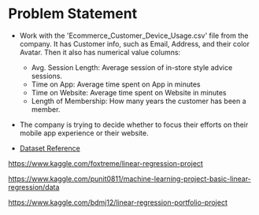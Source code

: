 # Problem Statement
* Work with the 'Ecommerce_Customer_Device_Usage.csv' file from the company. It has Customer info, such as Email, Address, and their color Avatar. Then it also has numerical value columns:
  * Avg. Session Length: Average session of in-store style advice sessions.
  * Time on App: Average time spent on App in minutes
  * Time on Website: Average time spent on Website in minutes
  * Length of Membership: How many years the customer has been a member.

* The company is trying to decide whether to focus their efforts on their mobile app experience or their website.
* [Dataset Reference](https://www.kaggle.com/iyadavvaibhav/ecommerce-customer-device-usage)


https://www.kaggle.com/foxtreme/linear-regression-project

https://www.kaggle.com/punit0811/machine-learning-project-basic-linear-regression/data

https://www.kaggle.com/bdmj12/linear-regression-portfolio-project
